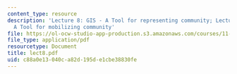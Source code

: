 ```yaml
---
content_type: resource
description: 'Lecture 8: GIS - A Tool for representing community; Lecture 9: GIS -
  A Tool for mobilizing community'
file: https://ol-ocw-studio-app-production.s3.amazonaws.com/courses/11-204-planning-communications-and-digital-media-fall-2004/c88a0e13040ca82d195de1cbe38830fe_lect8.pdf
file_type: application/pdf
resourcetype: Document
title: lect8.pdf
uid: c88a0e13-040c-a82d-195d-e1cbe38830fe
---
```

